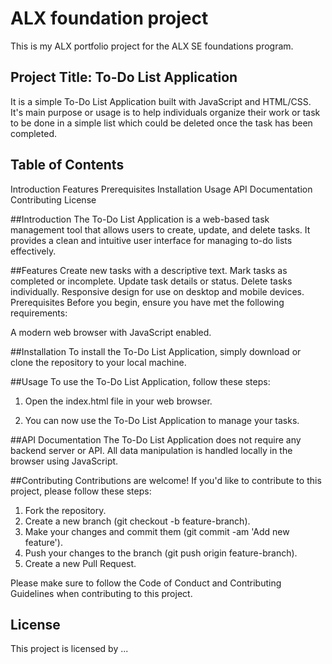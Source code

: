 # ALX foundation project

This is my ALX portfolio project for the ALX SE foundations program.

## Project Title: To-Do List Application
It is a simple To-Do List Application built with JavaScript and HTML/CSS. It's main purpose or usage is to help individuals organize their work or task to be done in a simple list which could be deleted once the task has been completed.


## Table of Contents
Introduction
Features
Prerequisites
Installation
Usage
API Documentation
Contributing
License

##Introduction
The To-Do List Application is a web-based task management tool that allows users to create, update, and delete tasks. It provides a clean and intuitive user interface for managing to-do lists effectively.

##Features
Create new tasks with a descriptive text.
Mark tasks as completed or incomplete.
Update task details or status.
Delete tasks individually.
Responsive design for use on desktop and mobile devices.
Prerequisites
Before you begin, ensure you have met the following requirements:

A modern web browser with JavaScript enabled.

##Installation
To install the To-Do List Application, simply download or clone the repository to your local machine.

##Usage
To use the To-Do List Application, follow these steps:

1. Open the index.html file in your web browser.

2. You can now use the To-Do List Application to manage your tasks.

##API Documentation
The To-Do List Application does not require any backend server or API. All data manipulation is handled locally in the browser using JavaScript.

##Contributing
Contributions are welcome! If you'd like to contribute to this project, please follow these steps:

1. Fork the repository.
2. Create a new branch (git checkout -b feature-branch).
3. Make your changes and commit them (git commit -am 'Add new feature').
4. Push your changes to the branch (git push origin feature-branch).
5. Create a new Pull Request.

Please make sure to follow the Code of Conduct and Contributing Guidelines when contributing to this project.

## License
This project is licensed by ...
